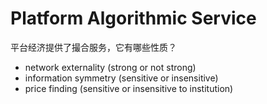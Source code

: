 # Platform Algorithmic Service

平台经济提供了撮合服务，它有哪些性质？

- network externality (strong or not strong)
- information symmetry (sensitive or insensitive)
- price finding (sensitive or insensitive to institution)









